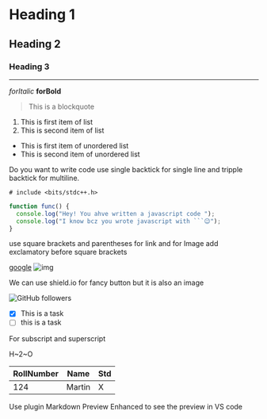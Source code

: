 # Heading 1

## Heading 2

### Heading 3

---

*forItalic*
**forBold**

> This is a blockquote

1. This is first item of list
2. This is second item of list

- This is first item of unordered list
- This is second item of unordered list

Do you want to write code use single backtick for single line and tripple backtick for multiline.

`# include <bits/stdc++.h>`

````javascript
function func() {
  console.log("Hey! You ahve written a javascript code ");
  console.log("I know bcz you wrote javascript with ```😉");
}
````

use square brackets and parentheses for link and for Image add exclamatory before square brackets

[google](https://www.google.com/)
![img](./img.png) 

We can use shield.io for fancy button but it is also an image

![GitHub followers](https://img.shields.io/github/followers/sharmaakhilesh1)



- [x] This is a task 
- [ ] this is a task

For subscript and superscript

H~2~O

| RollNumber | Name | Std |
|--- | --- | --- |
| 124 | Martin | X |

Use plugin Markdown Preview Enhanced to see the preview in VS code